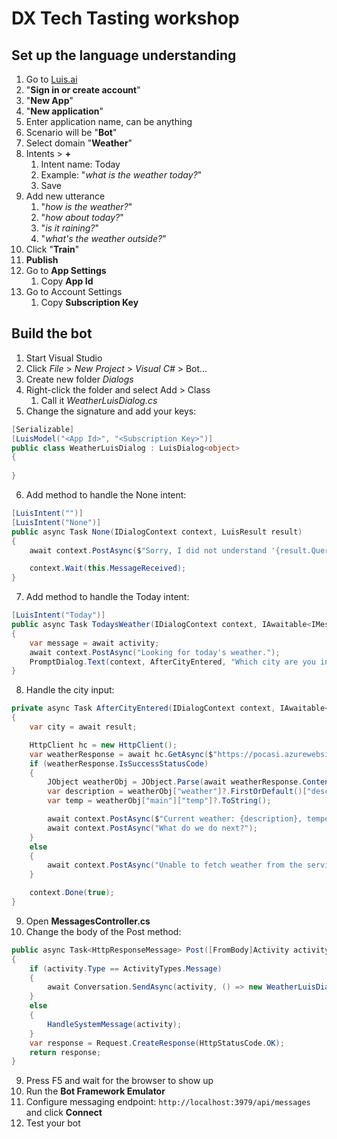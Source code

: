 # DX Tech Tasting workshop

## Set up the language understanding

1. Go to [Luis.ai](Luis.ai)
2. "**Sign in or create account**"
3. "**New App**"
4. "**New application**"
5. Enter application name, can be anything
6. Scenario will be "**Bot**"
7. Select domain "**Weather**"
8. Intents > **+**
   1. Intent name: Today
   2. Example: "*what is the weather today?*"
   3. Save
9. Add new utterance
   1. "*how is the weather?*"
   2. "*how about today?*"
   3. "*is it raining?*"
   4. "*what's the weather outside?*"
10. Click "**Train**"
11. **Publish**
12. Go to **App Settings**
    1. Copy **App Id**
13. Go to Account Settings
    1. Copy **Subscription Key**

## Build the bot

1. Start Visual Studio
2. Click *File* > *New Project* > *Visual C#* > Bot...
3. Create new folder *Dialogs*
4. Right-click the folder and select Add > Class
   1. Call it *WeatherLuisDialog.cs*
5. Change the signature and add your keys:

```c#
[Serializable]
[LuisModel("<App Id>", "<Subscription Key>")]
public class WeatherLuisDialog : LuisDialog<object>
{
  
}
```

6. Add method to handle the None intent:

```c#
[LuisIntent("")]
[LuisIntent("None")]
public async Task None(IDialogContext context, LuisResult result)
{
	await context.PostAsync($"Sorry, I did not understand '{result.Query}'.");

	context.Wait(this.MessageReceived);
}
```

7. Add method to handle the Today intent:

```c#
[LuisIntent("Today")]
public async Task TodaysWeather(IDialogContext context, IAwaitable<IMessageActivity> activity, LuisResult result)
{
	var message = await activity;
	await context.PostAsync("Looking for today's weather.");
	PromptDialog.Text(context, AfterCityEntered, "Which city are you interested in?");
}
```

8. Handle the city input:

```c#
private async Task AfterCityEntered(IDialogContext context, IAwaitable<string> result)
{
	var city = await result;

	HttpClient hc = new HttpClient();
	var weatherResponse = await hc.GetAsync($"https://pocasi.azurewebsites.net/api/Current?		code=HD4sWFPXI67rlSWH7far1lPKTT48hGCzRdtaN2WC7K/qKU6tds7HSg==&city={city}");
	if (weatherResponse.IsSuccessStatusCode)
	{
		JObject weatherObj = JObject.Parse(await weatherResponse.Content.ReadAsStringAsync());
		var description = weatherObj["weather"]?.FirstOrDefault()["description"]?.ToString();
		var temp = weatherObj["main"]["temp"]?.ToString();

		await context.PostAsync($"Current weather: {description}, temperature: {temp} °C");
		await context.PostAsync("What do we do next?");
	}
	else
	{
		await context.PostAsync("Unable to fetch weather from the service. Try again later.");
	}

	context.Done(true);
}
```

9. Open **MessagesController.cs**
10. Change the body of the Post method:

```c#
public async Task<HttpResponseMessage> Post([FromBody]Activity activity)
{
	if (activity.Type == ActivityTypes.Message)
	{
		await Conversation.SendAsync(activity, () => new WeatherLuisDialog());
	}
	else
	{
		HandleSystemMessage(activity);
	}
	var response = Request.CreateResponse(HttpStatusCode.OK);
	return response;
}
```
9. Press F5 and wait for the browser to show up
10. Run the **Bot Framework Emulator**
11. Configure messaging endpoint: `http://localhost:3979/api/messages` and click **Connect**
12. Test your bot